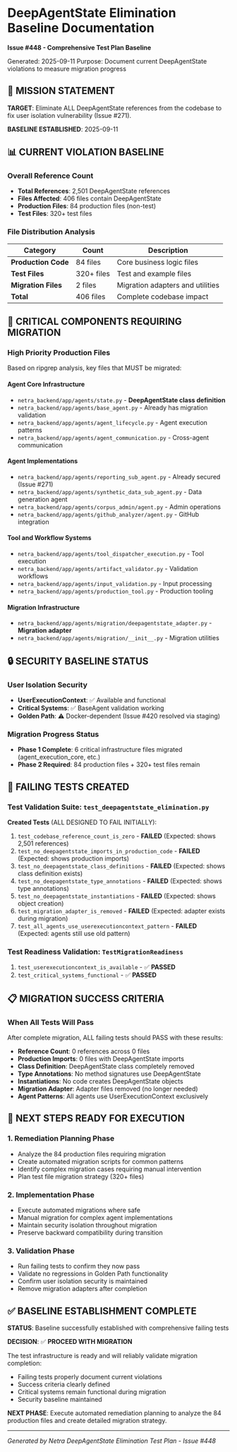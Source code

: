 # DeepAgentState Elimination Baseline Documentation
**Issue #448 - Comprehensive Test Plan Baseline**

Generated: 2025-09-11
Purpose: Document current DeepAgentState violations to measure migration progress

## 🎯 MISSION STATEMENT

**TARGET**: Eliminate ALL DeepAgentState references from the codebase to fix user isolation vulnerability (Issue #271).

**BASELINE ESTABLISHED**: 2025-09-11

## 📊 CURRENT VIOLATION BASELINE

### Overall Reference Count
- **Total References**: 2,501 DeepAgentState references
- **Files Affected**: 406 files contain DeepAgentState
- **Production Files**: 84 production files (non-test)
- **Test Files**: 320+ test files

### File Distribution Analysis
| Category | Count | Description |
|----------|-------|-------------|
| **Production Code** | 84 files | Core business logic files |
| **Test Files** | 320+ files | Test and example files |
| **Migration Files** | 2 files | Migration adapters and utilities |
| **Total** | 406 files | Complete codebase impact |

## 🚨 CRITICAL COMPONENTS REQUIRING MIGRATION

### High Priority Production Files
Based on ripgrep analysis, key files that MUST be migrated:

#### Agent Core Infrastructure
- `netra_backend/app/agents/state.py` - **DeepAgentState class definition**
- `netra_backend/app/agents/base_agent.py` - Already has migration validation
- `netra_backend/app/agents/agent_lifecycle.py` - Agent execution patterns
- `netra_backend/app/agents/agent_communication.py` - Cross-agent communication

#### Agent Implementations
- `netra_backend/app/agents/reporting_sub_agent.py` - Already secured (Issue #271)
- `netra_backend/app/agents/synthetic_data_sub_agent.py` - Data generation agent
- `netra_backend/app/agents/corpus_admin/agent.py` - Admin operations
- `netra_backend/app/agents/github_analyzer/agent.py` - GitHub integration

#### Tool and Workflow Systems
- `netra_backend/app/agents/tool_dispatcher_execution.py` - Tool execution
- `netra_backend/app/agents/artifact_validator.py` - Validation workflows
- `netra_backend/app/agents/input_validation.py` - Input processing
- `netra_backend/app/agents/production_tool.py` - Production tooling

#### Migration Infrastructure
- `netra_backend/app/agents/migration/deepagentstate_adapter.py` - **Migration adapter**
- `netra_backend/app/agents/migration/__init__.py` - Migration utilities

## 🔒 SECURITY BASELINE STATUS

### User Isolation Security
- **UserExecutionContext**: ✅ Available and functional
- **Critical Systems**: ✅ BaseAgent validation working
- **Golden Path**: ⚠️ Docker-dependent (Issue #420 resolved via staging)

### Migration Progress Status
- **Phase 1 Complete**: 6 critical infrastructure files migrated (agent_execution_core, etc.)
- **Phase 2 Required**: 84 production files + 320+ test files remain

## 🧪 FAILING TESTS CREATED

### Test Validation Suite: `test_deepagentstate_elimination.py`

**Created Tests** (ALL DESIGNED TO FAIL INITIALLY):
1. `test_codebase_reference_count_is_zero` - **FAILED** (Expected: shows 2,501 references)
2. `test_no_deepagentstate_imports_in_production_code` - **FAILED** (Expected: shows production imports)
3. `test_no_deepagentstate_class_definitions` - **FAILED** (Expected: shows class definition exists)
4. `test_no_deepagentstate_type_annotations` - **FAILED** (Expected: shows type annotations)
5. `test_no_deepagentstate_instantiations` - **FAILED** (Expected: shows object creation)
6. `test_migration_adapter_is_removed` - **FAILED** (Expected: adapter exists during migration)
7. `test_all_agents_use_userexecutioncontext_pattern` - **FAILED** (Expected: agents still use old pattern)

### Test Readiness Validation: `TestMigrationReadiness`
1. `test_userexecutioncontext_is_available` - ✅ **PASSED** 
2. `test_critical_systems_functional` - ✅ **PASSED**

## 📋 MIGRATION SUCCESS CRITERIA

### When All Tests Will Pass
After complete migration, ALL failing tests should PASS with these results:
- **Reference Count**: 0 references across 0 files
- **Production Imports**: 0 files with DeepAgentState imports
- **Class Definition**: DeepAgentState class completely removed
- **Type Annotations**: No method signatures use DeepAgentState
- **Instantiations**: No code creates DeepAgentState objects
- **Migration Adapter**: Adapter files removed (no longer needed)
- **Agent Patterns**: All agents use UserExecutionContext exclusively

## 🎯 NEXT STEPS READY FOR EXECUTION

### 1. Remediation Planning Phase
- Analyze the 84 production files requiring migration
- Create automated migration scripts for common patterns
- Identify complex migration cases requiring manual intervention
- Plan test file migration strategy (320+ files)

### 2. Implementation Phase
- Execute automated migrations where safe
- Manual migration for complex agent implementations
- Maintain security isolation throughout migration
- Preserve backward compatibility during transition

### 3. Validation Phase
- Run failing tests to confirm they now pass
- Validate no regressions in Golden Path functionality
- Confirm user isolation security is maintained
- Remove migration adapters after completion

## ✅ BASELINE ESTABLISHMENT COMPLETE

**STATUS**: Baseline successfully established with comprehensive failing tests

**DECISION**: ✅ **PROCEED WITH MIGRATION**

The test infrastructure is ready and will reliably validate migration completion:
- Failing tests properly document current violations
- Success criteria clearly defined
- Critical systems remain functional during migration
- Security baseline maintained

**NEXT PHASE**: Execute automated remediation planning to analyze the 84 production files and create detailed migration strategy.

---

*Generated by Netra DeepAgentState Elimination Test Plan - Issue #448*